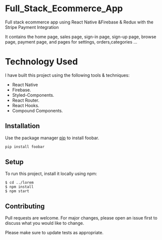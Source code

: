 # **Full_Stack_Ecommerce_App**

Full stack ecommerce app using React Native &amp;Firebase &amp; Redux with the Stripe Payment Integration

It contains the home page, sales page, sign-in page, sign-up page, browse page, payment page, and pages for settings, orders,categories ...


# Technology Used 

 I have built this project using the following tools & techniques:

- React Native
- Firebase.
- Styled-Components.
- React Router.
- React Hooks.
- Compound Components.

## Installation

Use the package manager [pip](https://pip.pypa.io/en/stable/) to install foobar.

```bash
pip install foobar
```
## Setup
To run this project, install it locally using npm:

```
$ cd ../lorem
$ npm install
$ npm start
```


## Contributing
Pull requests are welcome. For major changes, please open an issue first to discuss what you would like to change.

Please make sure to update tests as appropriate.
